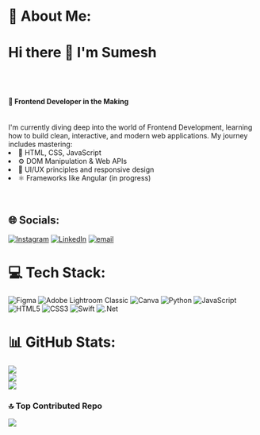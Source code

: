 # 💫 About Me:
<h1><b>Hi there 👋 I'm Sumesh</b></h1><br><br>
<h4>🚀 <b>Frontend Developer in the Making</b></h4>
<br>I'm currently diving deep into the world of Frontend Development, learning how to build clean, interactive, and modern web applications. My journey includes mastering:
<li>🧠 HTML, CSS, JavaScript</li>
<li>⚙️ DOM Manipulation & Web APIs</li>
<li>🎨 UI/UX principles and responsive design</li>
<li>⚛️ Frameworks like Angular (in progress)</li>
<br><br>


## 🌐 Socials:
[![Instagram](https://img.shields.io/badge/Instagram-%23E4405F.svg?logo=Instagram&logoColor=white)](https://instagram.com/sumesh_.zz) [![LinkedIn](https://img.shields.io/badge/LinkedIn-%230077B5.svg?logo=linkedin&logoColor=white)](https://linkedin.com/in/sumeshcv055) [![email](https://img.shields.io/badge/Email-D14836?logo=gmail&logoColor=white)](mailto:cvsumesh05@gmail.com) 

# 💻 Tech Stack:
![Figma](https://img.shields.io/badge/figma-%23F24E1E.svg?style=flat&logo=figma&logoColor=white) ![Adobe Lightroom Classic](https://img.shields.io/badge/Adobe%20Lightroom%20Classic-31A8FF.svg?style=flat&logo=Adobe%20Lightroom%20Classic&logoColor=white) ![Canva](https://img.shields.io/badge/Canva-%2300C4CC.svg?style=flat&logo=Canva&logoColor=white) ![Python](https://img.shields.io/badge/python-3670A0?style=flat&logo=python&logoColor=ffdd54) ![JavaScript](https://img.shields.io/badge/javascript-%23323330.svg?style=flat&logo=javascript&logoColor=%23F7DF1E) ![HTML5](https://img.shields.io/badge/html5-%23E34F26.svg?style=flat&logo=html5&logoColor=white) ![CSS3](https://img.shields.io/badge/css3-%231572B6.svg?style=flat&logo=css3&logoColor=white) ![Swift](https://img.shields.io/badge/swift-F54A2A?style=flat&logo=swift&logoColor=white) ![.Net](https://img.shields.io/badge/.NET-5C2D91?style=flat&logo=.net&logoColor=white)
# 📊 GitHub Stats:
![](https://github-readme-stats.vercel.app/api?username=ByTeCV&theme=react&hide_border=false&include_all_commits=true&count_private=false)<br/>
![](https://nirzak-streak-stats.vercel.app/?user=ByTeCV&theme=react&hide_border=false)<br/>
![](https://github-readme-stats.vercel.app/api/top-langs/?username=ByTeCV&theme=react&hide_border=false&include_all_commits=true&count_private=false&layout=compact)

### 🔝 Top Contributed Repo
![](https://github-contributor-stats.vercel.app/api?username=ByTeCV&limit=5&theme=react&combine_all_yearly_contributions=true)
